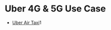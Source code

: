 # Uber 4G & 5G Use Case
- [Uber Air Taxi](https://www.fiercewireless.com/tech/uber-taps-at-t-to-explore-5g-air-taxi-applications)1
